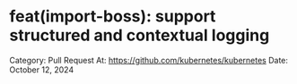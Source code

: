 # feat(import-boss): support structured and contextual logging

Category: Pull Request
At: https://github.com/kubernetes/kubernetes
Date: October 12, 2024